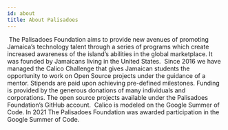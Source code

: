 ```yaml
---
id: about
title: About Palisadoes
---
```


​
The Palisadoes Foundation aims to provide new avenues of promoting Jamaica’s technology talent through a series of programs which create increased awareness of the island’s abilities in the global marketplace. It was founded by Jamaicans living in the United States.
​
Since 2016 we have managed the Calico Challenge that gives Jamaican students the opportunity to work on Open Source projects under the guidance of a mentor. Stipends are paid upon achieving pre-defined milestones. Funding is provided by the generous donations of many individuals and corporations. The open source projects available under the Palisadoes Foundation’s GitHub account. 
​
Calico is modeled on the Google Summer of Code. In 2021 The Palisadoes Foundation was awarded participation in the Google Summer of Code.